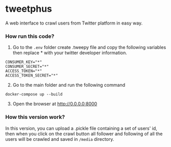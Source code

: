 # tweetphus
A web interface to crawl users from Twitter platform in easy way.

### How run this code?

1. Go to the `.env` folder create .tweepy file and copy the following variables then replace * with your twitter developer information.
```
CONSUMER_KEY="*"
CONSUMER_SECRET="*"
ACCESS_TOKEN="*"
ACCESS_TOKEN_SECRET="*"
```
2. Go to the main folder and run the following command

``` docker-compose up --build ```

3. Open the browser at http://0.0.0.0:8000


### How this version work?
In this version, you can upload a .pickle file containing a set of users' id, then when you click on the crawl button all follower and following of all the users will be crawled and saved in `/media` directory.
